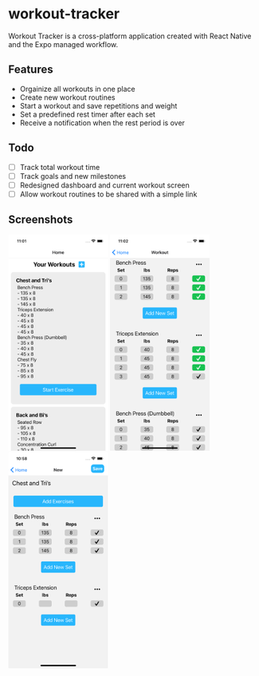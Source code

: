 # workout-tracker

Workout Tracker is a cross-platform application created with React Native and the Expo managed workflow.

## Features

- Orgainize all workouts in one place
- Create new workout routines
- Start a workout and save repetitions and weight
- Set a predefined rest timer after each set
- Receive a notification when the rest period is over

## Todo

- [ ] Track total workout time
- [ ] Track goals and new milestones
- [ ] Redesigned dashboard and current workout screen
- [ ] Allow workout routines to be shared with a simple link

## Screenshots

<img src="/screenshots/HomeScreen.png" width="200"> <img src="/screenshots/CurrentWorkout.png" width="200"> <img src="/screenshots/NewWorkouts.png" width="200">

